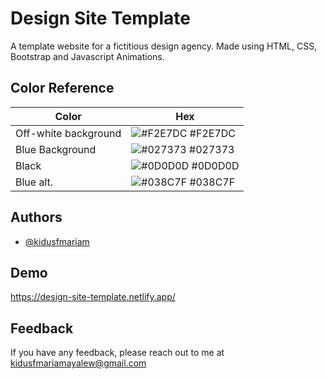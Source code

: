 
# Design Site Template

A template website for a fictitious design agency. Made using HTML, CSS, Bootstrap and Javascript Animations.



## Color Reference

| Color             | Hex                                                                |
| ----------------- | ------------------------------------------------------------------ |
| Off-white background | ![#F2E7DC](https://via.placeholder.com/10/f2e7dc?text=+) #F2E7DC |
| Blue Background | ![#027373](https://via.placeholder.com/10/027373?text=+) #027373 |
| Black | ![#0D0D0D](https://via.placeholder.com/10/0d0d0d?text=+) #0D0D0D |
| Blue alt. | ![#038C7F](https://via.placeholder.com/10/038c7f?text=+) #038C7F |


## Authors

- [@kidusfmariam](https://www.github.com/kidusfmariam)


## Demo

https://design-site-template.netlify.app/ 


## Feedback

If you have any feedback, please reach out to me at kidusfmariamayalew@gmail.com

